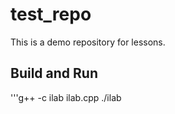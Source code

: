 # test_repo

This is a demo repository for lessons.

## Build and Run

  '''g++ -c ilab ilab.cpp
     ./ilab
  ```
